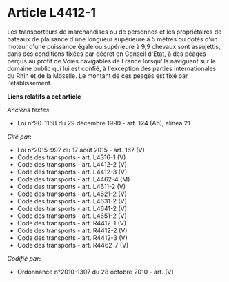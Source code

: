 # Article L4412-1

Les transporteurs de marchandises ou de personnes et les propriétaires de bateaux de plaisance d'une longueur supérieure à 5
mètres ou dotés d'un moteur d'une puissance égale ou supérieure à 9,9 chevaux sont assujettis, dans des conditions fixées par
décret en Conseil d'Etat, à des péages perçus au profit de Voies navigables de France lorsqu'ils naviguent sur le domaine
public qui lui est confié, à l'exception des parties internationales du Rhin et de la Moselle. Le montant de ces péages est
fixé par l'établissement.

**Liens relatifs à cet article**

_Anciens textes_:

  - Loi n°90-1168 du 29 décembre 1990 - art. 124 (Ab), alinéa 21

_Cité par_:

  - Loi n°2015-992 du 17 août 2015 - art. 167 (V)
  - Code des transports - art. L4316-1 (V)
  - Code des transports - art. L4412-2 (V)
  - Code des transports - art. L4412-3 (V)
  - Code des transports - art. L4462-4 (M)
  - Code des transports - art. L4611-2 (V)
  - Code des transports - art. L4621-2 (V)
  - Code des transports - art. L4631-2 (V)
  - Code des transports - art. L4641-2 (V)
  - Code des transports - art. L4651-2 (V)
  - Code des transports - art. R4412-1 (V)
  - Code des transports - art. R4412-2 (V)
  - Code des transports - art. R4412-3 (V)
  - Code des transports - art. R4462-7 (V)

_Codifié par_:

  - Ordonnance n°2010-1307 du 28 octobre 2010 - art. (V)
